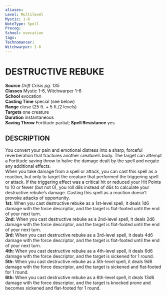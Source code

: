 ```yaml
---
aliases: 
Level: Multilevel
Mystic: 1-6
NoteType: Spell
Precog: 
School: evocation 
tags: 
Technomancer: 
Witchwarper: 1-6 
---
```

# DESTRUCTIVE REBUKE

**Source** _Drift Crisis pg. 135_  
**Classes** Mystic 1-6, Witchwarper 1-6  
**School** evocation  
**Casting Time** special (see below)  
**Range** close (25 ft. + 5 ft./2 levels)  
**Targets** one creature  
**Duration** instantaneous  
**Saving Throw** Fortitude partial; **Spell Resistance** yes

## DESCRIPTION

You convert your pain and emotional distress into a sharp, forceful reverberation that fractures another creature’s body. The target can attempt a Fortitude saving throw to halve the damage dealt by the spell and negate any additional effects.  
When you take damage from a spell or attack, you can cast this spell as a reaction, but only to target the creature that performed the triggering spell or attack. If the triggering effect was a critical hit or reduced your Hit Points to 10 or fewer (but not 0), you roll d8s instead of d6s to calculate your destructive rebuke’s damage. Casting this spell as a reaction doesn’t provoke attacks of opportunity.  
**1st:** When you cast destructive rebuke as a 1st-level spell, it deals 1d6 damage with the force descriptor, and the target is flat-footed until the end of your next turn.  
**2nd:** When you cast destructive rebuke as a 2nd-level spell, it deals 2d6 damage with the force descriptor, and the target is flat-footed until the end of your next turn.  
**3rd:** When you cast destructive rebuke as a 3rd-level spell, it deals 4d6 damage with the force descriptor, and the target is flat-footed until the end of your next turn.  
**4th:** When you cast destructive rebuke as a 4th-level spell, it deals 6d6 damage with the force descriptor, and the target is sickened for 1 round.  
**5th:** When you cast destructive rebuke as a 5th-level spell, it deals 9d6 damage with the force descriptor, and the target is sickened and flat‑footed for 1 round.  
**6th:** When you cast destructive rebuke as a 6th-level spell, it deals 13d6 damage with the force descriptor, and the target is knocked prone and becomes sickened and flat-footed for 1 round.